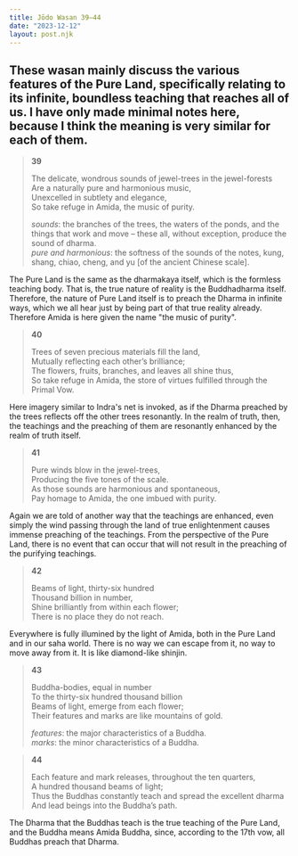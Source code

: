 ```yaml
---
title: Jōdo Wasan 39–44
date: "2023-12-12"
layout: post.njk
---
```


These wasan mainly discuss the various features of the Pure Land, specifically relating to its infinite, boundless teaching that reaches all of us. I have only made minimal notes here, because I think the meaning is very similar for each of them.
---

> **39**  
>   
> The delicate, wondrous sounds of jewel-trees in the jewel-forests  
> Are a naturally pure and harmonious music,  
> Unexcelled in subtlety and elegance,  
> So take refuge in Amida, the music of purity.  
>   
> *sounds*: the branches of the trees, the waters of the ponds, and the things that work and move – these all, without exception, produce the sound of dharma.  
> *pure and harmonious*: the softness of the sounds of the notes, kung, shang, chiao, cheng, and yu [of the ancient Chinese scale].  

The Pure Land is the same as the dharmakaya itself, which is the formless teaching body. That is, the true nature of reality is the Buddhadharma itself. Therefore, the nature of Pure Land itself is to preach the Dharma in infinite ways, which we all hear just by being part of that true reality already. Therefore Amida is here given the name "the music of purity".

> **40**  
>   
> Trees of seven precious materials fill the land,  
> Mutually reflecting each other’s brilliance;  
> The flowers, fruits, branches, and leaves all shine thus,  
> So take refuge in Amida, the store of virtues fulfilled through the Primal Vow.  

Here imagery similar to Indra's net is invoked, as if the Dharma preached by the trees reflects off the other trees resonantly. In the realm of truth, then, the teachings and the preaching of them are resonantly enhanced by the realm of truth itself.

> **41**  
>   
> Pure winds blow in the jewel-trees,  
> Producing the five tones of the scale.  
> As those sounds are harmonious and spontaneous,  
> Pay homage to Amida, the one imbued with purity.  

Again we are told of another way that the teachings are enhanced, even simply the wind passing through the land of true enlightenment causes immense preaching of the teachings. From the perspective of the Pure Land, there is no event that can occur that will not result in the preaching of the purifying teachings.

> **42**  
>   
> Beams of light, thirty-six hundred  
> Thousand billion in number,  
> Shine brilliantly from within each flower;  
> There is no place they do not reach.  

Everywhere is fully illumined by the light of Amida, both in the Pure Land and in our saha world. There is no way we can escape from it, no way to move away from it. It is like diamond-like shinjin.

> **43**  
>   
> Buddha-bodies, equal in number  
> To the thirty-six hundred thousand billion  
> Beams of light, emerge from each flower;  
> Their features and marks are like mountains of gold.  
>   
> *features*: the major characteristics of a Buddha.  
> *marks*: the minor characteristics of a Buddha.  

> **44**  
>   
> Each feature and mark releases, throughout the ten quarters,  
> A hundred thousand beams of light;  
> Thus the Buddhas constantly teach and spread the excellent dharma  
> And lead beings into the Buddha’s path.  

The Dharma that the Buddhas teach is the true teaching of the Pure Land, and the Buddha means Amida Buddha, since, according to the 17th vow, all Buddhas preach that Dharma.
